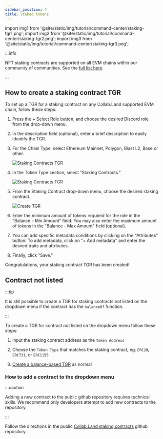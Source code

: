 ```yaml
---
sidebar_position: 4
title: Staked tokens
---
```


import img1 from '@site/static/img/tutorial/command-center/staking-tgr1.png';
import img2 from '@site/static/img/tutorial/command-center/staking-tgr2.png';
import img3 from '@site/static/img/tutorial/command-center/staking-tgr3.png';

:::info

NFT staking contracts are supported on all EVM chains within our community of communities. See the [full list here](https://docs.collab.land/help-docs/key-features/token-gate-communities/#supported-blockchains--tokens).

:::

## How to create a staking contract TGR

To set up a TGR for a staking contract on any Collab.Land supported EVM chain, follow these steps:

1. Press the + Select Role button, and choose the desired Discord role from the drop-down menu.

2. In the description field (optional), enter a brief description to easily identify the TGR.

3. For the Chain Type, select Ethereum Mainnet, Polygon, Blast L2, Base or other.

   <div class="text--center">
     <img  src={img3} alt="Staking Contracts TGR" />
   </div>

4. In the Token Type section, select "Staking Contracts."

   <div class="text--center">
     <img  src={img1} alt="Staking Contracts TGR" />
   </div>
   
5. From the Staking Contract drop-down menu, choose the desired staking contract. 

   <div class="text--center">
     <img  src={img2} alt="Create TGR" />
   </div>

6. Enter the minimum amount of tokens required for the role in the "Balance - Min Amount" field. You may also enter the maximum amount of tokens in the "Balance - Max Amount" field (optional).

7. You can add specific metadata conditions by clicking on the "Attributes" button. To add metadata, click on "+ Add metadata" and enter the desired traits and attributes.


8. Finally, click "Save." 

Congratulations, your staking contract TGR has been created!

## Contract not listed

:::tip

It is still possible to create a TGR for staking contracts not listed on the dropdown menu if the contract has the `balanceOf` function.

:::

To create a TGR for contract not listed on the dropdown menu follow these steps:

1. Input the staking contract address as the `Token Address`

2. Choose the `Token Type` that matches the staking contract, eg. `ERC20`, `ERC721`, or `ERC1155`

3. [Create a balance-based TGR](../how-to-create-a-tgr#create-a-balance-based-tgr) as normal


### How to add a contract to the dropdown menu

:::caution

Adding a new contract to the public github repository requires technical skills. We recommend only developers attempt to add new contracts to the repository.

:::

Follow the directions in the public [Collab.Land staking contracts](https://github.com/abridged/collabland-staking-contracts/blob/master/README.md#add-a-new-staking-contract) github repository.
